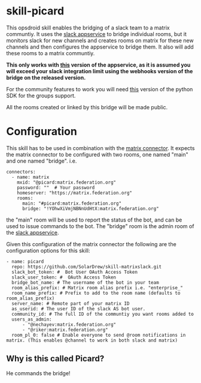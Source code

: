 # skill-picard

This opsdroid skill enables the bridging of a slack team to a matrix communtiy. It uses the
[slack appservice](https://github.com/matrix-org/matrix-appservice-slack) to
bridge individual rooms, but it monitors slack for new channels and creates
rooms on matrix for these new channels and then configures the appservice to
bridge them. It also will add these rooms to a matrix communtiy.


**This only works with
[this](https://github.com/matrix-org/matrix-appservice-slack/pull/66) version of
the appservice, as it is assumed you will exceed your slack integration limit
using the webhooks version of the bridge on the released version.**


For the community features to work you will need
[this](https://github.com/matrix-org/matrix-python-sdk/pull/179/) version of the
python SDK for the groups support.


All the rooms created or linked by this bridge will be made public.


# Configuration

This skill has to be used in combination with the 
[matrix connector](https://github.com/opsdroid/connector-matrix). It expects the
matrix connector to be configured with two rooms, one named "main" and one named
"bridge". i.e.

```
connectors:
  - name: matrix
    mxid: "@picard:matrix.federation.org"
    password: ""  # Your password
    homeserver: "https://matrix.federation.org"
    rooms:
      main: "#picard:matrix.federation.org"
      bridge: "!YOhwXiVmjNBNnUdHtX:matrix.federation.org"
```

the "main" room will be used to report the status of the bot, and can be used to
issue commands to the bot. The "bridge" room is the admin room of the 
[slack appservice](https://github.com/matrix-org/matrix-appservice-slack).


Given this configuration of the matrix connector the following are the
configuration options for this skill:


```
- name: picard
  repo: https://github.com/SolarDrew/skill-matrixslack.git
  slack_bot_token: #  Bot User OAuth Access Token
  slack_user_token: #  OAuth Access Token 
  bridge_bot_name: # The username of the bot in your team
  room_alias_prefix: # Matrix room alias prefix i.e. "enterprise_"
  room_name_prefix: # Prefix to add to the room name (defaults to room_alias_prefix)
  server_name: # Remote part of your matrix ID
  as_userid: # The user ID of the slack AS bot user.
  community_id: # The full ID of the communtiy you want rooms added to
  users_as_admin:
      - "@nechayev:matrix.federation.org"
      - "@riker:matrix.federation.org"
  room_pl_0: false # Enable everyone to send @room notifications in matrix. (This enables @channel to work in both slack and matrix)
```


## Why is this called Picard?

He commands the bridge!
